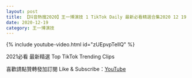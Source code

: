 ```yaml
---
layout: post
title: 【抖音熱搜2020】王一博演技 1 TikTok Daily 最新必看精選合集2020 12 19
date: 2020-12-19
category: 王一博演技
---
```


{% include youtube-video.html id="zUEpvpTellQ" %}

2021必看 最新精選 Top TikTok Trending Clips

喜歡請點贊轉發加訂閱 Like & Subscribe：[YouTube](https://www.youtube.com/channel/UCAoR7VcanIPd04uEq_GIylA/videos)

